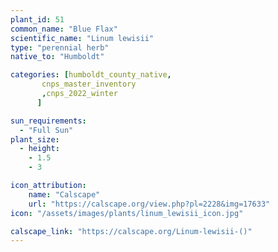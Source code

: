 ```yaml
---
plant_id: 51
common_name: "Blue Flax"
scientific_name: "Linum lewisii"
type: "perennial herb"
native_to: "Humboldt"

categories: [humboldt_county_native,
       cnps_master_inventory
       ,cnps_2022_winter
      ]

sun_requirements:
  - "Full Sun"
plant_size:
  - height: 
    - 1.5
    - 3

icon_attribution: 
    name: "Calscape"
    url: "https://calscape.org/view.php?pl=2228&img=17633"
icon: "/assets/images/plants/linum_lewisii_icon.jpg" 

calscape_link: "https://calscape.org/Linum-lewisii-()"
---
```


